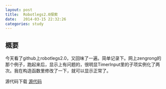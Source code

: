 ```yaml
---
layout: post
title:  Robotlegs2.0探索
date:   2014-03-15 22:32:26
categories: study
---
```


## 概要 ##

今天看了github上robotlegs2.0，又回味了一遍。简单记录下。网上zengrong的那个例子，跑起来后，显示上有问题的，很明显TimerInput里的子项实例化了两次。我在构造函数里修改了一下，就可以显示正常了。


源代码下载
<a href="../../../../download/robotleg2timerexample-src.rar" target="_blank">源代码</a>